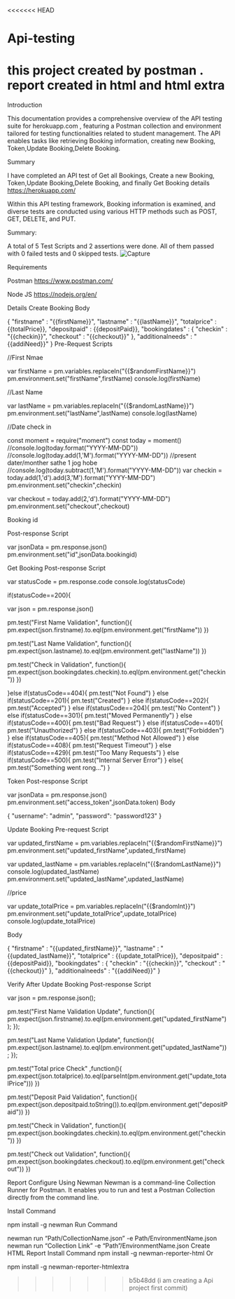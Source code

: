 <<<<<<< HEAD
# Api-testing
this project created by postman . report created in html and html extra 
=======

Introduction


This documentation provides a comprehensive overview of the API testing suite for herokuapp.com , featuring a Postman collection and environment tailored for testing functionalities related to student management. The API enables tasks like retrieving Booking information, creating new Booking, Token,Update Booking,Delete Booking.

Summary


I have completed an API test of Get all Bookings, Create a new Booking, Token,Update Booking,Delete Booking, and finally Get Booking details https://herokuapp.com/

Within this API testing framework, Booking information is examined, and diverse tests are conducted using various HTTP methods such as POST, GET, DELETE, and PUT.

Summary:


A total of 5 Test Scripts and 2 assertions were done. All of them passed with 0 failed tests and 0 skipped tests.
![Capture](https://github.com/user-attachments/assets/445d1672-b93a-4fa4-bf46-9067148f526e)

Requirements



Postman https://www.postman.com/

Node JS https://nodejs.org/en/

Details
Create Booking
Body

{
	"firstname" : "{{firstName}}",
	"lastname" : "{{lastName}}",
	"totalprice" : {{totalPrice}},
	"depositpaid" : {{depositPaid}},
	"bookingdates" : {
    	"checkin" : "{{checkin}}",
    	"checkout" : "{{checkout}}"
	},
	"additionalneeds" : "{{addiNeed}}"
}
Pre-Request Scripts

//First Nmae

var firstName = pm.variables.replaceIn("{{$randomFirstName}}")
pm.environment.set("firstName",firstName)
console.log(firstName)

//Last Name

var lastName = pm.variables.replaceIn("{{$randomLastName}}")
pm.environment.set("lastName",lastName)
console.log(lastName)

//Date check in

const moment = require("moment")
const today = moment()
//console.log(today.format("YYYY-MM-DD"))
//console.log(today.add(1,'M').format("YYYY-MM-DD")) //present dater/monther sathe 1 jog hobe
//console.log(today.subtract(1,'M').format("YYYY-MM-DD"))
var checkin = today.add(1,'d').add(3,'M').format("YYYY-MM-DD")
pm.environment.set("checkin",checkin)

var checkout = today.add(2,'d').format("YYYY-MM-DD")
pm.environment.set("checkout",checkout)


Booking id

Post-response Script

var jsonData = pm.response.json()
pm.environment.set("id",jsonData.bookingid)


Get Booking
Post-response Script

var statusCode = pm.response.code
console.log(statusCode)

if(statusCode==200){
   
var json = pm.response.json()

pm.test("First Name Validation", function(){
    pm.expect(json.firstname).to.eql(pm.environment.get("firstName"))
})

pm.test("Last Name Validation", function(){
    pm.expect(json.lastname).to.eql(pm.environment.get("lastName"))
})

pm.test("Check in Validation", function(){
    pm.expect(json.bookingdates.checkin).to.eql(pm.environment.get("checkin"))
})

}else if(statusCode==404){
 pm.test("Not Found")
}
else if(statusCode==201){
 pm.test("Created")
}
else if(statusCode==202){
 pm.test("Accepted")
}
else if(statusCode==204){
 pm.test("No Content")
}
else if(statusCode==301){
 pm.test("Moved Permanently")
}
 else if(statusCode==400){
 pm.test("Bad Request")
}
 else if(statusCode==401){
 pm.test("Unauthorized")
}
else if(statusCode==403){
 pm.test("Forbidden")
}
else if(statusCode==405){
 pm.test("Method Not Allowed")
}
else if(statusCode==408){
 pm.test("Request Timeout")
}
else if(statusCode==429){
 pm.test("Too Many Requests")
}
else if(statusCode==500){
 pm.test("Internal Server Error")
}
else{
  pm.test("Something went rong...")
}

Token
Post-response Script

var jsonData = pm.response.json()
pm.environment.set("access_token",jsonData.token)
Body

{
	"username": "admin",
	"password": "password123"
}

Update Booking
Pre-request Script

var updated_firstName = pm.variables.replaceIn("{{$randomFirstName}}")
pm.environment.set("updated_firstName",updated_firstName)

var updated_lastName = pm.variables.replaceIn("{{$randomLastName}}")
console.log(updated_lastName)
pm.environment.set("updated_lastName",updated_lastName)

//price

var update_totalPrice = pm.variables.replaceIn("{{$randomInt}}")
pm.environment.set("update_totalPrice",update_totalPrice)
console.log(update_totalPrice)

Body

{
	"firstname" : "{{updated_firstName}}",
	"lastname" : "{{updated_lastName}}",
	"totalprice" : {{update_totalPrice}},
	"depositpaid" : {{depositPaid}},
	"bookingdates" : {
    	"checkin" : "{{checkin}}",
    	"checkout" : "{{checkout}}"
	},
	"additionalneeds" : "{{addiNeed}}"
}

Verify After Update Booking
Post-response Script

var json = pm.response.json();

pm.test("First Name Validation Update", function(){
    pm.expect(json.firstname).to.eql(pm.environment.get("updated_firstName"));
});

pm.test("Last Name Validation Update", function(){
    pm.expect(json.lastname).to.eql(pm.environment.get("updated_lastName"));
});

pm.test("Total price Check" ,function(){
    pm.expect(json.totalprice).to.eql(parseInt(pm.environment.get("update_totalPrice")))
})

pm.test("Deposit Paid Validation", function(){
    pm.expect(json.depositpaid.toString()).to.eql(pm.environment.get("depositPaid"))
})

pm.test("Check in Validation", function(){
    pm.expect(json.bookingdates.checkin).to.eql(pm.environment.get("checkin"))
})

pm.test("Check out Validation", function(){
    pm.expect(json.bookingdates.checkout).to.eql(pm.environment.get("checkout"))
})

Report Configure
Using Newman Newman is a command-line Collection Runner for Postman. It enables you to run and test a Postman Collection directly from the command line.

Install Command

npm install -g newman
Run Command

newman run “Path/CollectionName.json” -e Path/EnvironmentName.json
newman run “Collection Link” -e “Path”/EnvironmentName.json
Create HTML Report
Install Command
npm install -g newman-reporter-html
Or

npm install -g newman-reporter-htmlextra


>>>>>>> b5b48dd (i am creating a Api project first commit)
